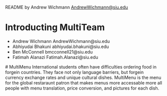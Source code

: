 README by Andrew Wichmann AndrewWichmann@siu.edu

# Introducting MultiTeam
<ul>
<li>Andrew Wichmann AndrewWichmann@siu.edu</li>
<li>Abhiyudai Bhakuni abhiyudai.bhakuni@siu.edu</li>
<li>Ben McConnell bmcconnell21@siu.edu</li>
<li>Fatimah Alanazi Fatimah.Alanazi@siu.edu</li>
</ul>
# MultiMenu
International students often have difficulties ordering food in forgein countries. They face not only language barriers, but forgein currency exchange rates and unique cultural dishes. MultiMenu is the menu for the global restaraunt patron that makes menus more accessable more all people with menu translation, price conversion, and pictures for each dish.